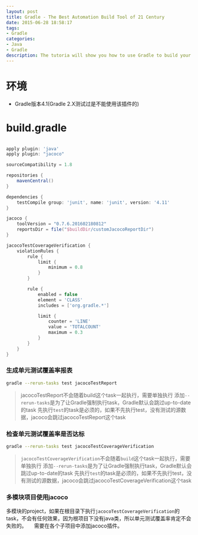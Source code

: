 ```yaml
---
layout: post
title: Gradle - The Best Automation Build Tool of 21 Century
date: 2015-06-28 18:58:17
tags:
- Gradle
categories: 
- Java
- Gradle
description: The tutoria will show you how to use Gradle to build your project.
---
```


# 环境
* Gradle版本4.1(Gradle 2.X测试过是不能使用该插件的)


# build.gradle
```groovy

apply plugin: 'java'
apply plugin: "jacoco"

sourceCompatibility = 1.8

repositories {
    mavenCentral()
}

dependencies {
    testCompile group: 'junit', name: 'junit', version: '4.11'
}

jacoco {
    toolVersion = "0.7.6.201602180812"
    reportsDir = file("$buildDir/customJacocoReportDir")
}

jacocoTestCoverageVerification {
    violationRules {
        rule {
            limit {
                minimum = 0.8
            }
        }

        rule {
            enabled = false
            element = 'CLASS'
            includes = ['org.gradle.*']

            limit {
                counter = 'LINE'
                value = 'TOTALCOUNT'
                maximum = 0.3
            }
        }
    }
}

```

### 生成单元测试覆盖率报表
```bash
gradle --rerun-tasks test jacocoTestReport
```
> jacocoTestReport不会随着build这个task一起执行，需要单独执行
> 添加`--rerun-tasks`是为了让Gradle强制执行task，Gradle默认会跳过up-to-date的task
> 先执行`test`的task是必须的，如果不先执行test，没有测试的源数据，jacoco会跳过jacocoTestReport这个task


### 检查单元测试覆盖率是否达标
```bash
gradle --rerun-tasks test jacocoTestCoverageVerification
```
> `jacocoTestCoverageVerification`不会随着`build`这个task一起执行，需要单独执行
> 添加`--rerun-tasks`是为了让Gradle强制执行task，Gradle默认会跳过up-to-date的task
> 先执行`test`的task是必须的，如果不先执行test，没有测试的源数据，jacoco会跳过jacocoTestCoverageVerification这个task


### 多模块项目使用jacoco
多模块的project，如果在根目录下执行`jacocoTestCoverageVerification`的task，不会有任何效果，因为根项目下没有java类，所以单元测试覆盖率肯定不会失败的。    
需要在各个子项目中添加jacoco插件。




